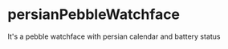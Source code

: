 persianPebbleWatchface
======================

It's a pebble watchface with persian calendar and battery status
